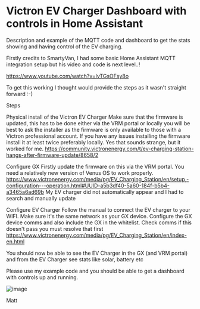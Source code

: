 # Victron EV Charger Dashboard with controls in Home Assistant
Description and example of the MQTT code and dashboard to get the stats showing and having control of the EV charging.  

Firstly credits to SmartyVan, I had some basic Home Assistant MQTT integration setup but his video and code is next level..!  

https://www.youtube.com/watch?v=lvTGsOFsy8o

To get this working I thought would provide the steps as it wasn't straight forward  :-)

Steps

Physical install of the Victron EV Charger
Make sure that the firmware is updated, this has to be done either via the VRM portal or locally you will be best to ask the installer as the firmware is only available to those with a Victron professional account.
If you have any issues installing the firmware install it at least twice preferably locally.  Yes that sounds strange, but it worked for me.
https://community.victronenergy.com/t/ev-charging-station-hangs-after-firmware-update/8658/2

Configure GX
Firstly update the firmware on this via the VRM portal.  You need a relatively new version of Venus OS to work properly.
https://www.victronenergy.com/media/pg/EV_Charging_Station/en/setup,-configuration---operation.html#UUID-a5b3df40-5a60-184f-b5b4-a3465a6ad69b
My EV charger did not automatically appear and I had to search and manually update

Configure EV Charger
Follow the manual to connect the EV charger to your WIFI.  Make sure it's the same network as your GX device.
Configure the GX device comms and also include the GX in the whitelist.
Check comms if this doesn't pass you must resolve that first
https://www.victronenergy.com/media/pg/EV_Charging_Station/en/index-en.html

You should now be able to see the EV Charger in the GX (and VRM portal) and from the EV Charger see stats like solar, battery etc

Please use my example code and you should be able to get a dashboard with controls up and running.

![image](https://github.com/user-attachments/assets/c2bb7ca7-3003-4fdf-8ff1-bf2fd67b9a4b)

Matt
